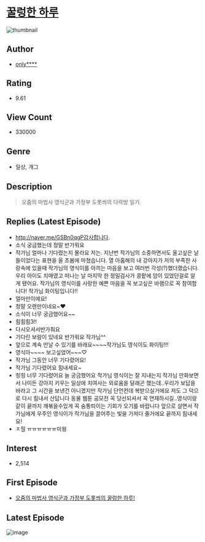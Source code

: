 # [꿀렁한 하루](https://comic.naver.com/bestChallenge/list?titleId=560898)
![thumbnail](https://image-comic.pstatic.net/user_contents_data/challenge_comic/2017/08/22/254299/thumbnail_title_onlyneck_185218_.jpg)

## Author
- [only****](https://comic.naver.com/artistTitle?id=254299)

## Rating
- 9.61

## View Count
- 330000

## Genre
- 일상, 개그

## Description
> 오줌의 마법사 영식군과 가정부 도롯씌의 다락방 일기.

## Replies (Latest Episode)
- http://naver.me/GSBn0qgP감사합니다.
- 소식 궁금했는데 정말 반가워요
- 작가님 얼마나 기다렸는지 몰라요 저는. 지난번 작가님의 소중하면서도 울고싶은 날들이었다는 표현을 올 초봄에 마쳤습니다. 열 아홉해의 내 강아지가 저의 부족한 사랑속에 있을때 작가님의 영식이를 아끼는 마음을 보고 여러번 각성(?)했더랬습니다. 우리 아이도 치매였고 떠나는 날 마지막 한 정밀검사가 콩팥에 암이 있었던걸로 알게 됐어요. 작가님의 영식이를 사랑한 예쁜 마음을 꼭 보고싶은 바램으로 꼭 참여합니다! 작가님 화이팅입니다!!
- 얼마만이에요!
- 정말 오랜만이네요~♥
- 소식이 너무 궁금했어요~~
- 힘힘힘3!!
- 다시오셔서반가춰요
- 기다린 보람이 있네요 반가워요 작가님^^
- 앞으로 계속 만날 수 있기를 바래요~~~~작가님도 영식이도 화이팅!!!
- 영식아~~~~ 보고싶었어~~~♡
- 작가님 그동안 너무 기다렸어요!
- 작가님 기다렸어요 힘내세요~
- 힝힝 너무 기다렸어요 늘 궁금했어요 작가님 영식이는 잘 지내는지 작가님 만화보면서 나이든 강아지 키우는 일상에 치여사는 외로움을 달래곤 했는데..우리가 보답을 바라고 그 시간을 보낸건 아니겠지만 작가님 단언컨데 복받으실거에요 저도 그 덕으로 다시 힘내서 산답니다 동물 웹툰 공모전 꼭 당선되셔서 꼭 연재하시길..영식이랑 같이 끝까지 깨볶을수있게 꼭 숨통틔이는 기회가 오기를 바랍니다 앞으로 살면서 작가님에게 우주인 영식이가 작가님을 끌어주는 빛을 가져다 줄거에요 끝까지 힘내세요!
- ㅈ헐 ㅠㅠㅠㅠㅠㅠ미웡

## Interest
- 2,514

## First Episode
- [오줌의 마법사 영식군과 가정부 도롯씌의 꿀렁한 하루!](https://comic.naver.com/bestChallenge/detail?titleId=560898&no=1)

## Latest Episode
![image](https://image-comic.pstatic.net/user_contents_data/challenge_comic/2019/10/28/254299/upload_3833180329592762977.jpeg)
